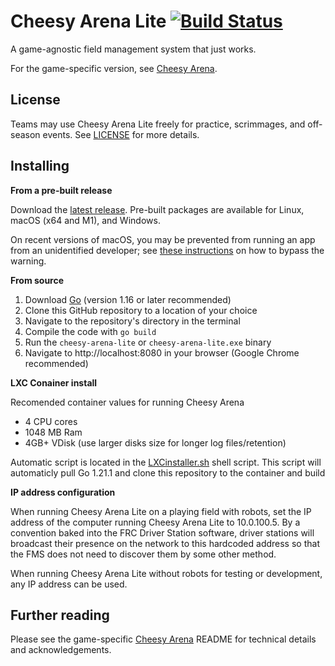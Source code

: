 Cheesy Arena Lite [![Build Status](https://github.com/Team254/cheesy-arena-lite/actions/workflows/test.yml/badge.svg)](https://github.com/Team254/cheesy-arena-lite/actions)
============
A game-agnostic field management system that just works.

For the game-specific version, see [Cheesy Arena](https://github.com/Team254/cheesy-arena).

## License
Teams may use Cheesy Arena Lite freely for practice, scrimmages, and off-season events. See [LICENSE](LICENSE) for more details.

## Installing
**From a pre-built release**

Download the [latest release](https://github.com/Team254/cheesy-arena-lite/releases). Pre-built packages are available for Linux, macOS (x64 and M1), and Windows.

On recent versions of macOS, you may be prevented from running an app from an unidentified developer; see [these instructions](https://support.apple.com/guide/mac-help/open-a-mac-app-from-an-unidentified-developer-mh40616/mac) on how to bypass the warning.

**From source**

1. Download [Go](https://golang.org/dl/) (version 1.16 or later recommended)
1. Clone this GitHub repository to a location of your choice
1. Navigate to the repository's directory in the terminal
1. Compile the code with `go build`
1. Run the `cheesy-arena-lite` or `cheesy-arena-lite.exe` binary
1. Navigate to http://localhost:8080 in your browser (Google Chrome recommended)

**LXC Conainer install**

Recomended container values for running Cheesy Arena

* 4 CPU cores
* 1048 MB Ram
* 4GB+ VDisk (use larger disks size for longer log files/retention)

Automatic script is located in the [LXCinstaller.sh](https://github.com/Test2220/cheesy-arena-2220/blob/e450bf74f603a3b6c8f5e426a889dbbc570b523e/LXCinstaller.sh) shell script.  This script will automaticly pull Go 1.21.1 and clone this repository to the container and build

**IP address configuration**

When running Cheesy Arena Lite on a playing field with robots, set the IP address of the computer running Cheesy Arena Lite to 10.0.100.5. By a convention baked into the FRC Driver Station software, driver stations will broadcast their presence on the network to this hardcoded address so that the FMS does not need to discover them by some other method.

When running Cheesy Arena Lite without robots for testing or development, any IP address can be used.

## Further reading
Please see the game-specific [Cheesy Arena](https://github.com/Team254/cheesy-arena) README for technical details and acknowledgements.
